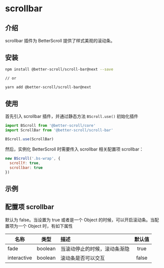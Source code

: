 # scrollbar

## 介绍

  scrollbar 插件为 BetterScroll 提供了样式美观的滚动条。

## 安装

```bash
npm install @better-scroll/scroll-bar@next --save

// or

yarn add @better-scroll/scroll-bar@next
```

## 使用

首先引入 scrollbar 插件，并通过静态方法 `BScroll.use()` 初始化插件

```js
import BScroll from '@better-scroll/core'
import ScrollBar from '@better-scroll/scroll-bar'

BScroll.use(ScrollBar)
```

然后，实例化 BetterScroll 时需要传入 scrollbar 相关配置项 scrollbar：

```js
new BScroll('.bs-wrap', {
  scrollY: true,
  scrollbar: true
})
```
## 示例

<demo qrcode-url="scrollbar/default">
  <template slot="code-template">
    <<< @/examples/vue/components/scrollbar/default.vue?template
  </template>
  <template slot="code-script">
    <<< @/examples/vue/components/scrollbar/default.vue?script
  </template>
  <template slot="code-style">
    <<< @/examples/vue/components/scrollbar/default.vue?style
  </template>
  <scrollbar-default slot="demo"></scrollbar-default>
</demo>

## 配置项 scrollbar

默认为 false。当设置为 true 或者是一个 Object 的时候，可以开启滚动条。当配置项为一个 Object 时，有如下属性

|名称|类型|描述|默认值|
|----------|:-----:|:-----------|:--------:|
| fade | boolean | 当滚动停止的时候，滚动条渐隐 | true |
| interactive | boolean | 滚动条是否可以交互 | false |
